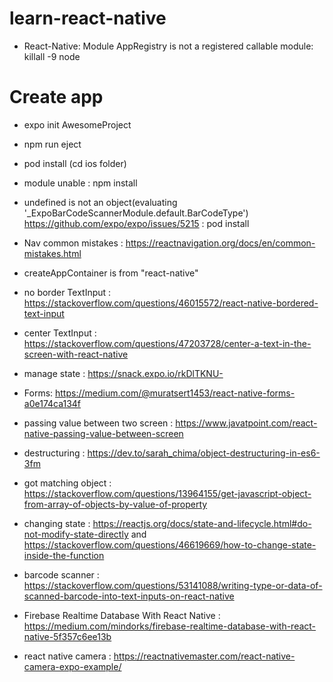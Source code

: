 # learn-react-native

- React-Native: Module AppRegistry is not a registered callable module: killall -9 node

# Create app
- expo init AwesomeProject
- npm run eject
- pod install (cd ios folder)

- module unable : npm install <module>

- undefined is not an object(evaluating '_ExpoBarCodeScannerModule.default.BarCodeType')
https://github.com/expo/expo/issues/5215 : pod install

- Nav common mistakes : https://reactnavigation.org/docs/en/common-mistakes.html

- createAppContainer is from "react-native"

- no border TextInput : https://stackoverflow.com/questions/46015572/react-native-bordered-text-input

- center TextInput : https://stackoverflow.com/questions/47203728/center-a-text-in-the-screen-with-react-native

- manage state : https://snack.expo.io/rkDlTKNU-

- Forms: https://medium.com/@muratsert1453/react-native-forms-a0e174ca134f

- passing value between two screen : https://www.javatpoint.com/react-native-passing-value-between-screen

- destructuring : https://dev.to/sarah_chima/object-destructuring-in-es6-3fm

- got matching object : https://stackoverflow.com/questions/13964155/get-javascript-object-from-array-of-objects-by-value-of-property

- changing state : https://reactjs.org/docs/state-and-lifecycle.html#do-not-modify-state-directly and https://stackoverflow.com/questions/46619669/how-to-change-state-inside-the-function

- barcode scanner : https://stackoverflow.com/questions/53141088/writing-type-or-data-of-scanned-barcode-into-text-inputs-on-react-native

- Firebase Realtime Database With React Native : https://medium.com/mindorks/firebase-realtime-database-with-react-native-5f357c6ee13b

- react native camera : https://reactnativemaster.com/react-native-camera-expo-example/
